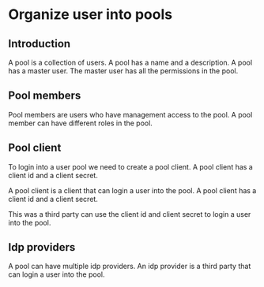# Organize user into pools

## Introduction

A pool is a collection of users. A pool has a name and a description. A pool has a master user. The master user has all the permissions in the pool.

## Pool members

Pool members are users who have management access to the pool. A pool member can have different roles in the pool.

## Pool client

To login into a user pool we need to create a pool client. A pool client has a client id and a client secret.

A pool client is a client that can login a user into the pool. A pool client has a client id and a client secret.

This was a third party can use the client id and client secret to login a user into the pool.

## Idp providers

A pool can have multiple idp providers. An idp provider is a third party that can login a user into the pool.